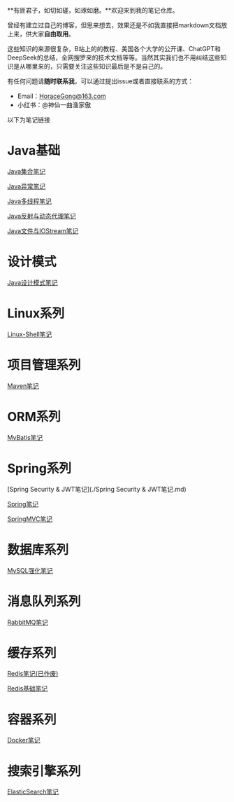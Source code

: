 **有匪君子，如切如磋，如琢如磨。**欢迎来到我的笔记仓库。

曾经有建立过自己的博客，但思来想去，效果还是不如我直接把markdown文档放上来，供大家**自由取用**。

这些知识的来源很复杂，B站上的的教程、美国各个大学的公开课、ChatGPT和DeepSeek的总结，全网搜罗来的技术文档等等。当然其实我们也不用纠结这些知识是从哪里来的，只需要关注这些知识最后是不是自己的。

有任何问题请**随时联系我**，可以通过提出issue或者直接联系的方式：

- Email：HoraceGong@163.com
- 小红书：@神仙一曲渔家傲

<!-- more -->

以下为笔记链接

# Java基础

[Java集合笔记](./Java集合笔记.md)

[Java异常笔记](./Java异常笔记.md)

[Java多线程笔记](./Java多线程笔记.md)

[Java反射与动态代理笔记](./Java反射与动态代理笔记.md)

[Java文件与IOStream笔记](./Java文件与IOStream.md)

# 设计模式

[Java设计模式笔记](./Java设计模式-黑马版.md)

# Linux系列

[Linux-Shell笔记](./Linux-Shell笔记.md)

# 项目管理系列

[Maven笔记](./Maven笔记.md)

# ORM系列

[MyBatis笔记](./MyBatis笔记.md)

# Spring系列

[Spring Security & JWT笔记](./Spring Security & JWT笔记.md)

[Spring笔记](./Spring笔记.md)

[SpringMVC笔记](./SpringMVC笔记.md)

# 数据库系列

[MySQL强化笔记](./MySQL强化笔记.md)

# 消息队列系列

[RabbitMQ笔记](./RabbitMQ笔记)

# 缓存系列

[Redis笔记(已作废)](./Redis笔记.md)

[Redis基础笔记](./Redis基础笔记.md)

# 容器系列

[Docker笔记](./Docker笔记.md)

# 搜索引擎系列

[ElasticSearch笔记](./ElasticSearch笔记.md)
